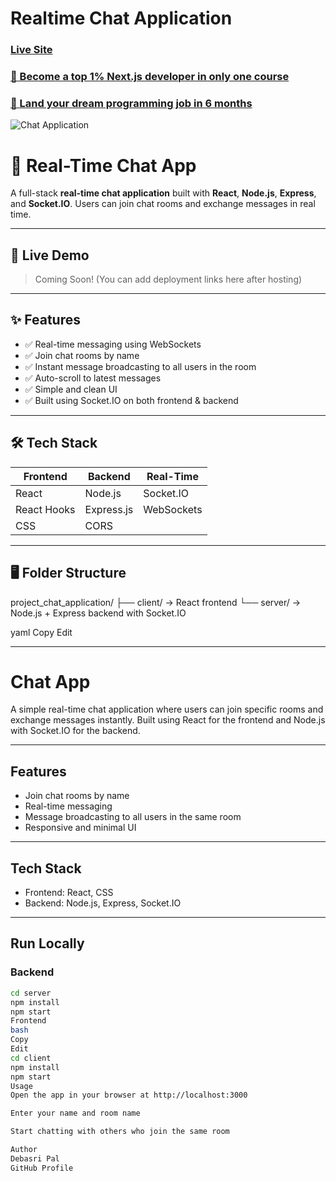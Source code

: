 # Realtime Chat Application

### [Live Site](https://realtime-chat-application.netlify.com)

### [🌟 Become a top 1% Next.js developer in only one course](https://jsmastery.pro/next15)
### [🚀 Land your dream programming job in 6 months](https://jsmastery.pro/masterclass)

![Chat Application](https://i.ytimg.com/vi/ZwFA3YMfkoc/maxresdefault.jpg)

# 💬 Real-Time Chat App

A full-stack **real-time chat application** built with **React**, **Node.js**, **Express**, and **Socket.IO**. Users can join chat rooms and exchange messages in real time.

---

## 🚀 Live Demo

> Coming Soon! (You can add deployment links here after hosting)

---

## ✨ Features

- ✅ Real-time messaging using WebSockets
- ✅ Join chat rooms by name
- ✅ Instant message broadcasting to all users in the room
- ✅ Auto-scroll to latest messages
- ✅ Simple and clean UI
- ✅ Built using Socket.IO on both frontend & backend

---

## 🛠 Tech Stack

| Frontend         | Backend          | Real-Time      |
|------------------|------------------|----------------|
| React            | Node.js          | Socket.IO      |
| React Hooks      | Express.js       | WebSockets     |
| CSS              | CORS             |                |

---

## 🖥️ Folder Structure

project_chat_application/
├── client/ → React frontend
└── server/ → Node.js + Express backend with Socket.IO

yaml
Copy
Edit

---

# Chat App

A simple real-time chat application where users can join specific rooms and exchange messages instantly. Built using React for the frontend and Node.js with Socket.IO for the backend.

---

## Features

- Join chat rooms by name
- Real-time messaging
- Message broadcasting to all users in the same room
- Responsive and minimal UI

---

## Tech Stack

- Frontend: React, CSS
- Backend: Node.js, Express, Socket.IO

---

## Run Locally

### Backend

```bash
cd server
npm install
npm start
Frontend
bash
Copy
Edit
cd client
npm install
npm start
Usage
Open the app in your browser at http://localhost:3000

Enter your name and room name

Start chatting with others who join the same room

Author
Debasri Pal
GitHub Profile
